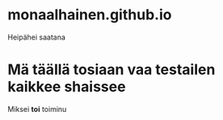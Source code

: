 # monaalhainen.github.io
Heipähei saatana
# Mä täällä tosiaan vaa testailen kaikkee shaissee
Miksei **toi** toiminu
